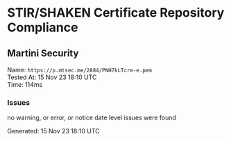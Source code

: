 # STIR/SHAKEN Certificate Repository Compliance

## Martini Security

Name: `https://p.mtsec.me/2884/PNH7kLTcre-e.pem`\
Tested At: 15 Nov 23 18:10 UTC\
Time: 114ms

### Issues

no warning, or error, or notice date level issues were found

Generated: 15 Nov 23 18:10 UTC